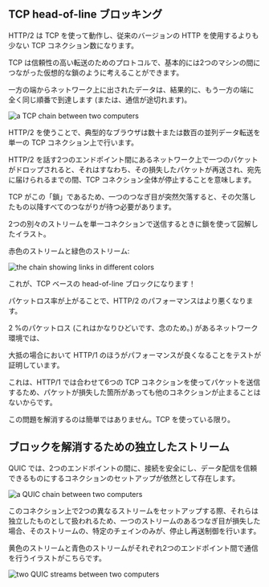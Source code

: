 ## TCP head-of-line ブロッキング

HTTP/2 は TCP を使って動作し、従来のバージョンの HTTP を使用するよりも少ない TCP コネクション数になります。

TCP は信頼性の高い転送のためのプロトコルで、基本的には2つのマシンの間につながった仮想的な鎖のように考えることができます。

一方の端からネットワーク上に出されたデータは、結果的に、もう一方の端に	全く同じ順番で到達します (または、通信が途切れます)。

![a TCP chain between two computers](../images/tcp-chain.png)

HTTP/2 を使うことで、典型的なブラウザは数十または数百の並列データ転送を単一の TCP コネクション上で行います。

HTTP/2 を話す2つのエンドポイント間にあるネットワーク上で一つのパケットがドロップされると、それはすなわち、その損失したパケットが再送され、宛先に届けられるまでの間、TCP コネクション全体が停止することを意味します。

TCP がこの「鎖」であるため、一つのつなぎ目が突然欠落すると、その欠落したもの以降すべてのつながりが待つ必要があります。

2つの別々のストリームを単一コネクションで送信するときに鎖を使って図解したイラスト。

赤色のストリームと緑色のストリーム:

![the chain showing links in different colors](../images/tcp-chain-streams.png)


これが、TCP ベースの head-of-line ブロックになります！

パケットロス率が上がることで、HTTP/2 のパフォーマンスはより悪くなります。

2 %のパケットロス (これはかなりひどいです、念のため。) があるネットワーク環境では、

大抵の場合において HTTP/1 のほうがパフォーマンスが良くなることをテストが証明しています。

これは、HTTP/1 では合わせて6つの TCP コネクションを使ってパケットを送信するため、パケットが損失した箇所があっても他のコネクションが止まることはないからです。

この問題を解消するのは簡単ではありません。TCP を使っている限り。

## ブロックを解消するための独立したストリーム

QUIC では、2つのエンドポイントの間に、接続を安全にし、データ配信を信頼できるものにするコネクションのセットアップが依然として存在します。

![a QUIC chain between two computers](../images/tcp-chain.png)

このコネクション上で2つの異なるストリームをセットアップする際、それらは独立したものとして扱われるため、一つのストリームのあるつなぎ目が損失した場合、そのストリームの、特定のチェインのみが、停止し再送制御を行います。

黄色のストリームと青色のストリームがそれぞれ2つのエンドポイント間で通信を行うイラストがこちらです。

![two QUIC streams between two computers](../images/quic-chain-streams.png)
